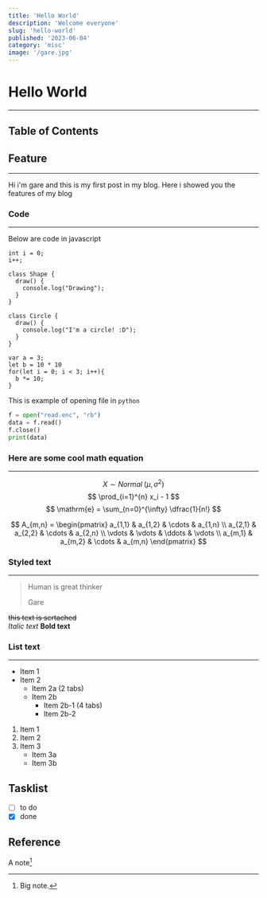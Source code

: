 ```yaml
---
title: 'Hello World'
description: 'Welcome everyone'
slug: 'hello-world'
published: '2023-06-04'
category: 'misc'
image: '/gare.jpg'
---
```

# Hello World

---
## Table of Contents

## Feature
---
Hi i'm gare and this is my first post in my blog. Here i showed you the features of my blog

### Code
---
Below are code in javascript
```js:test/js
int i = 0;
i++;

class Shape {
  draw() {
    console.log("Drawing");
  }
}

class Circle {
  draw() {
    console.log("I'm a circle! :D");
  }
}

var a = 3;
let b = 10 * 10
for(let i = 0; i < 3; i++){
  b *= 10;
}

```

This is example of opening file in `python`

```python:solve.py
f = open("read.enc", "rb")
data = f.read()
f.close()
print(data)
```

### Here are some cool math equation
---
$$
{X \sim Normal \; (\mu,\sigma^2)}
$$
$$
\prod_{i=1}^{n} x_i - 1
$$
$$
\mathrm{e} = \sum_{n=0}^{\infty} \dfrac{1}{n!}
$$

$$
A_{m,n} =
\begin{pmatrix}
a_{1,1} & a_{1,2} & \cdots & a_{1,n} \\
a_{2,1} & a_{2,2} & \cdots & a_{2,n} \\
\vdots & \vdots & \ddots & \vdots \\
a_{m,1} & a_{m,2} & \cdots & a_{m,n}
\end{pmatrix}
$$



### Styled text
---


> Human is great thinker
>
> Gare  


~~this text is scrtached~~  
*Italic text*
**Bold text**  

### List text
---
- Item 1
- Item 2
  - Item 2a (2 tabs)
  - Item 2b
    - Item 2b-1 (4 tabs)
    - Item 2b-2

1. Item 1
2. Item 2
3. Item 3
    - Item 3a
    - Item 3b

## Tasklist

- [ ] to do
- [x] done

## Reference

A note[^1]

[^1]: Big note.
